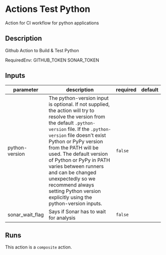 # Actions Test Python

Action for CI workflow for python applications

<!-- action-docs-description -->
## Description

Github Action to Build & Test Python

RequiredEnv:
  GITHUB_TOKEN
  SONAR_TOKEN
<!-- action-docs-description -->

<!-- action-docs-inputs -->
## Inputs

| parameter | description | required | default |
| --- | --- | --- | --- |
| python-version | The python-version input is optional. If not supplied, the action will try to resolve the version from the default `.python-version` file.  If the `.python-version` file doesn't exist Python or PyPy version from the PATH will be used.  The default version of Python or PyPy in PATH varies between runners and can be changed unexpectedly so we recommend always setting Python version explicitly using the python-version inputs.  | `false` |  |
| sonar_wait_flag | Says if Sonar has to wait for analysis | `false` |  |
<!-- action-docs-inputs -->

<!-- action-docs-outputs -->

<!-- action-docs-outputs -->

<!-- action-docs-runs -->
## Runs

This action is a `composite` action.
<!-- action-docs-runs -->
